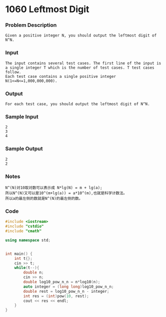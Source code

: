 # 1060 Leftmost Digit

### **Problem Description**

```
Given a positive integer N, you should output the leftmost digit of N^N.
```

### **Input**

```
The input contains several test cases. The first line of the input is a single integer T which is the number of test cases. T test cases follow.
Each test case contains a single positive integer N(1<=N<=1,000,000,000).
```

### **Output**

```
For each test case, you should output the leftmost digit of N^N.
```

### **Sample Input**

```
2
3
4
```

### Sample Output

```
2
2
```

### Notes

```
N^(N)对10取对数可以表示成 N*lg(N) = m + lg(a);
所以N^(N)又可以是10^(m+lg(a)) = a*10^(m),也就是科学计数法。
所以a的最左侧的数就是N^(N)的最左侧的数。
```

### Code

```c++
#include <iostream>
#include "cstdio"
#include "cmath"

using namespace std;


int main() {
    int t{};
    cin >> t;
    while(t--){
        double n;
        cin >> n;
        double log10_pow_n_n = n*log10(n);
        auto integer = (long long)log10_pow_n_n;
        double rest = log10_pow_n_n - integer;
        int res = (int)pow(10, rest);
        cout << res << endl;
    }
}
```

